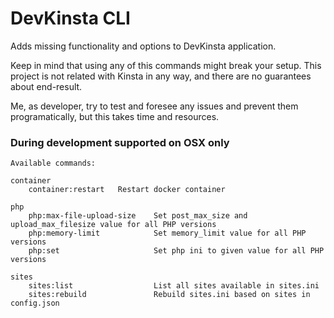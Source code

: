 # DevKinsta CLI

Adds missing functionality and options to DevKinsta application.

Keep in mind that using any of this commands might break your setup. This project is not related with Kinsta in any way,
and there are no guarantees about end-result.

Me, as developer, try to test and foresee any issues and prevent them programatically, but this takes time and
resources.

### During development supported on OSX only

```
Available commands:

container
    container:restart   Restart docker container
    
php
    php:max-file-upload-size    Set post_max_size and upload_max_filesize value for all PHP versions
    php:memory-limit            Set memory_limit value for all PHP versions
    php:set                     Set php ini to given value for all PHP versions
    
sites
    sites:list                  List all sites available in sites.ini
    sites:rebuild               Rebuild sites.ini based on sites in config.json
```

